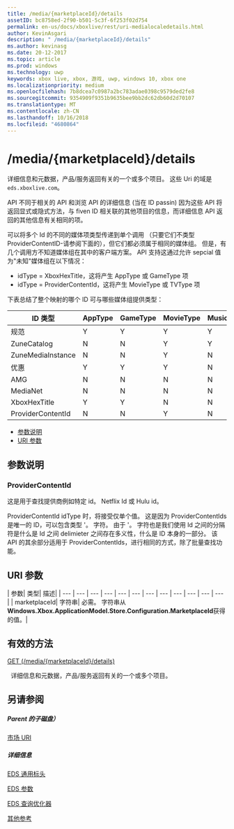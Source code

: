 ```yaml
---
title: /media/{marketplaceId}/details
assetID: bc8758ed-2f90-b501-5c3f-6f253f02d754
permalink: en-us/docs/xboxlive/rest/uri-medialocaledetails.html
author: KevinAsgari
description: " /media/{marketplaceId}/details"
ms.author: kevinasg
ms.date: 20-12-2017
ms.topic: article
ms.prod: windows
ms.technology: uwp
keywords: xbox live, xbox, 游戏, uwp, windows 10, xbox one
ms.localizationpriority: medium
ms.openlocfilehash: 7b8dcea7c0987a2bc783adae0398c9579ded2fe8
ms.sourcegitcommit: 9354909f9351b9635bee9bb2dc62db60d2d70107
ms.translationtype: MT
ms.contentlocale: zh-CN
ms.lasthandoff: 10/16/2018
ms.locfileid: "4680864"
---
```

# <a name="mediamarketplaceiddetails"></a>/media/{marketplaceId}/details
详细信息和元数据，产品/服务返回有关的一个或多个项目。 这些 Uri 的域是`eds.xboxlive.com`。
 
API 不同于相关的 API 和浏览 API 的详细信息 (当在 ID passin) 因为这些 API 将返回显式或隐式方法，与 fiven ID 相关联的其他项目的信息，而详细信息 API 返回的其他信息有关相同的项。
 
可以将多个 Id 的不同的媒体项类型传递到单个调用 （只要它们不类型 ProviderContentID-请参阅下面的），但它们都必须属于相同的媒体组。 但是，有几个调用方不知道媒体组在其中的客户端方案。 API 支持这通过允许 sepcial 值为"未知"媒体组在以下情况：
 
   * idType = XboxHexTitle，这将产生 AppType 或 GameType 项
   * idType = ProviderContentId，这将产生 MovieType 或 TVType 项
  
下表总结了整个映射的哪个 ID 可与哪些媒体组提供类型：
 
| ID 类型| AppType| GameType| MovieType| MusicArtistType| MusicType| TVType| WebVideoType| Unknown| 
| --- | --- | --- | --- | --- | --- | --- | --- | --- | 
| 规范| Y| Y| Y| Y| Y| Y| Y| N| 
| ZuneCatalog| N| N| Y| Y| Y| Y| N| N| 
| ZuneMediaInstance| N| N| Y| N| Y| Y| N| N| 
| 优惠| Y| Y| Y| N| Y| Y| N| N| 
| AMG| N| N| N| N| Y| N| N| N| 
| MediaNet| N| N| N| N| Y| N| N| N| 
| XboxHexTitle| Y| Y| N| N| N| N| N| Y| 
| ProviderContentId| N| N| Y| N| N| Y| N| Y| 
 
  * [参数说明](#ID4EEH)
  * [URI 参数](#ID4EUH)
 
<a id="ID4EEH"></a>

 
## <a name="parameter-notes"></a>参数说明
 
<a id="ID4EIH"></a>

 
### <a name="providercontentid"></a>ProviderContentId
 
这是用于查找提供商例如特定 id。 Netflix Id 或 Hulu id。
 
ProviderContentId idType 时，将接受仅单个值。 这是因为 ProviderContentIds 是唯一的 ID，可以包含类型 '。 字符。 由于 '。 字符也是我们使用 Id 之间的分隔符是什么是 Id 之间 delimieter 之间存在多义性，什么是 ID 本身的一部分。 该 API 的其余部分适用于 ProviderContentIds，进行相同的方式，除了批量查找功能。
   
<a id="ID4EUH"></a>

 
## <a name="uri-parameters"></a>URI 参数
 
| 参数| 类型| 描述| 
| --- | --- | --- | --- | --- | --- | --- | --- | --- | --- | --- | --- | 
| marketplaceId| 字符串| 必需。 字符串从<b>Windows.Xbox.ApplicationModel.Store.Configuration.MarketplaceId</b>获得的值。| 
  
<a id="ID4EWAAC"></a>

 
## <a name="valid-methods"></a>有效的方法

[GET (/media/{marketplaceId}/details)](uri-medialocaledetailsget.md)

&nbsp;&nbsp;详细信息和元数据，产品/服务返回有关的一个或多个项目。 
 
<a id="ID4EABAC"></a>

 
## <a name="see-also"></a>另请参阅
 
<a id="ID4ECBAC"></a>

 
##### <a name="parent"></a>Parent 的子磁盘） 

[市场 URI](atoc-reference-marketplace.md)

  
<a id="ID4EMBAC"></a>

 
##### <a name="further-information"></a>详细信息 

[EDS 通用标头](../../additional/edscommonheaders.md)

 [EDS 参数](../../additional/edsparameters.md)

 [EDS 查询优化器](../../additional/edsqueryrefiners.md)

 [其他参考](../../additional/atoc-xboxlivews-reference-additional.md)

   